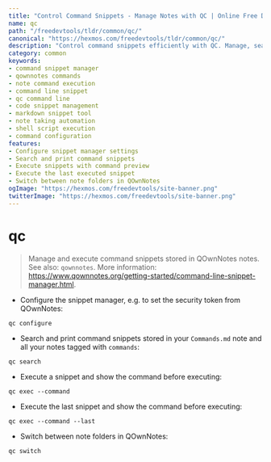 ```yaml
---
title: "Control Command Snippets - Manage Notes with QC | Online Free DevTools by Hexmos"
name: qc
path: "/freedevtools/tldr/common/qc/"
canonical: "https://hexmos.com/freedevtools/tldr/common/qc/"
description: "Control command snippets efficiently with QC. Manage, search, and execute code snippets stored in QOwnNotes for enhanced productivity. Free online tool, no registration required."
category: common
keywords:
- command snippet manager
- qownnotes commands
- note command execution
- command line snippet
- qc command line
- code snippet management
- markdown snippet tool
- note taking automation
- shell script execution
- command configuration
features:
- Configure snippet manager settings
- Search and print command snippets
- Execute snippets with command preview
- Execute the last executed snippet
- Switch between note folders in QOwnNotes
ogImage: "https://hexmos.com/freedevtools/site-banner.png"
twitterImage: "https://hexmos.com/freedevtools/site-banner.png"
---
```


# qc

> Manage and execute command snippets stored in QOwnNotes notes.
> See also: `qownnotes`.
> More information: <https://www.qownnotes.org/getting-started/command-line-snippet-manager.html>.

- Configure the snippet manager, e.g. to set the security token from QOwnNotes:

`qc configure`

- Search and print command snippets stored in your `Commands.md` note and all your notes tagged with `commands`:

`qc search`

- Execute a snippet and show the command before executing:

`qc exec --command`

- Execute the last snippet and show the command before executing:

`qc exec --command --last`

- Switch between note folders in QOwnNotes:

`qc switch`
